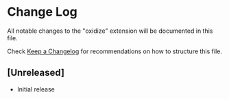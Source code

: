 # Change Log

All notable changes to the "oxidize" extension will be documented in this file.

Check [Keep a Changelog](http://keepachangelog.com/) for recommendations on how to structure this file.

## [Unreleased]

- Initial release